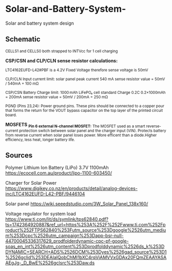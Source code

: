# Solar-and-Battery-System-
Solar and battery system design

## **Schematic**


<sub>CELLS1 and CELLS0 both strapped to INTVcc for 1 cell charging</sub>

**CSP/CSN and CLP/CLN sense resistor calculations:**

<sub>LTC4162EUFD-L42#PBF is a 4.2V Fixed Voltage therefore sense voltage is 50mV</sub>

<sub>CLP/CLN Input current limit:
solar panel peak current 540 mA
sense resistor value = 50mV / 540mA = 100 mΩ</sub>

<sub>CSP/CSN Battery Charge limit:
1000 mAh LiFePO₄ cell standard Charge 0.2C
0.2×1000mAh = 200mA
sense resistor value = 50mV / 200mA = 250 mΩ</sub>

<sub>PGND (Pins 23,24): Power ground pins. These pins should 
be connected to a copper pour that forms the return for 
the VOUT bypass capacitor on the top layer of the printed 
circuit board.</sub>

**MOSFETS**
<sub>**Pin 6 external N-channel MOSFET:**</sub>
<sub>The MOSFET used as a smart reverse-current protection switch between solar panel and the charger input (VIN). Protects battery from reverse current when solar panel loses power. More efficent than a diode.Higher efficiency, less heat, longer battery life.</sub>

<sub></sub>
<sub></sub>
<sub></sub>

## **Sources**

Polymer Lithium Ion Battery (LiPo) 3.7V 1100mAh
https://ecocell.com.au/product/lipo-1100-603450/

Charger for Solar Power
https://www.digikey.co.nz/en/products/detail/analog-devices-inc/LTC4162EUFD-L42-PBF/9446104


Solar panel
https://wiki.seeedstudio.com/3W_Solar_Panel_138x160/

Voltage regulator for system load
https://www.ti.com/lit/ds/symlink/tps62840.pdf?ts=1742364920887&ref_url=https%253A%252F%252Fwww.ti.com%252Fproduct%252FTPS62840%253Futm_source%253Dgoogle%2526utm_medium%253Dcpc%2526utm_campaign%253Dapp-bsr-null-44700045336317629_prodfolderdynamic-cpc-pf-google-soas_en_int%2526utm_content%253Dprodfolddynamic%2526ds_k%253DDYNAMIC+SEARCH+ADS%2526DCM%253Dyes%2526gad_source%253D1%2526gclid%253DEAIaIQobChMI1bXC4rqVjAMVVxGDAx20FQmZEAAYASAAEgJg-_D_BwE%2526gclsrc%253Daw.ds
